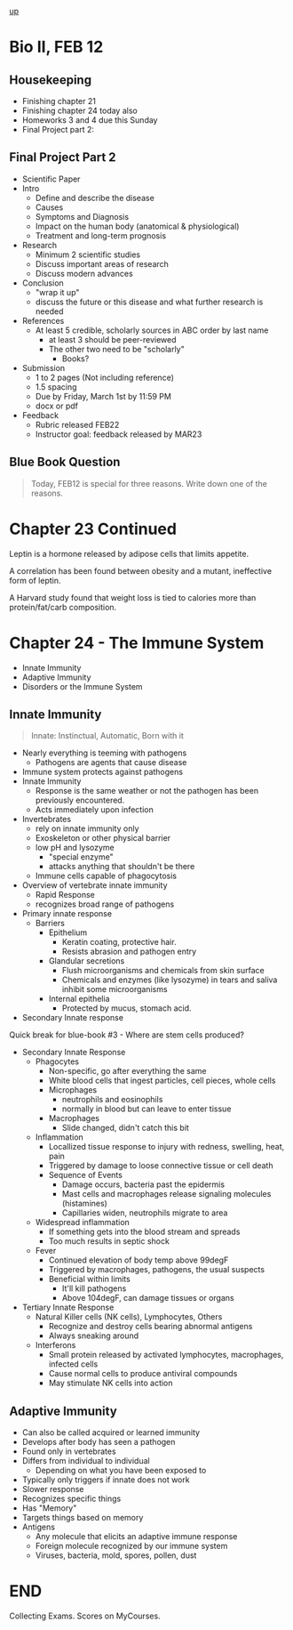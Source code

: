 [up](../index.md)

# Bio II, FEB 12

## Housekeeping

- Finishing chapter 21
- Finishing chapter 24 today also
- Homeworks 3 and 4 due this Sunday
- Final Project part 2:

## Final Project Part 2

- Scientific Paper
- Intro
    - Define and describe the disease
    - Causes
    - Symptoms and Diagnosis
    - Impact on the human body (anatomical & physiological)
    - Treatment and long-term prognosis
- Research
    - Minimum 2 scientific studies
    - Discuss important areas of research
    - Discuss modern advances
- Conclusion
    - "wrap it up"
    - discuss the future or this disease and what further research is needed
- References
    - At least 5 credible, scholarly sources in ABC order by last name
        - at least 3 should be peer-reviewed
        - The other two need to be "scholarly"
            - Books?
- Submission
    - 1 to 2 pages (Not including reference)
    - 1.5 spacing
    - Due by Friday, March 1st by 11:59 PM
    - docx or pdf
- Feedback
    - Rubric released FEB22
    - Instructor goal: feedback released by MAR23

## Blue Book Question

> Today, FEB12 is special for three reasons. Write down one of the reasons.

# Chapter 23 Continued

Leptin is a hormone released by adipose cells that limits appetite.

A correlation has been found between obesity and a mutant, ineffective form of leptin.

A Harvard study found that weight loss is tied to calories more than protein/fat/carb composition.

# Chapter 24 - The Immune System

- Innate Immunity
- Adaptive Immunity
- Disorders or the Immune System

## Innate Immunity

> Innate: Instinctual, Automatic, Born with it

- Nearly everything is teeming with pathogens
    - Pathogens are agents that cause disease
- Immune system protects against pathogens
- Innate Immunity
    - Response is the same weather or not the pathogen has been previously encountered.
    - Acts immediately upon infection
- Invertebrates
    - rely on innate immunity only
    - Exoskeleton or other physical barrier
    - low pH and lysozyme
        - "special enzyme"
        - attacks anything that shouldn't be there
    - Immune cells capable of phagocytosis
- Overview of vertebrate innate immunity
    - Rapid Response
    - recognizes broad range of pathogens
- Primary innate response
    - Barriers
        - Epithelium
            - Keratin coating, protective hair.
            - Resists abrasion and pathogen entry
        - Glandular secretions
            - Flush microorganisms and chemicals from skin surface
            - Chemicals and enzymes (like lysozyme) in tears and saliva inhibit some microorganisms
        - Internal epithelia
            - Protected by mucus, stomach acid.
- Secondary Innate response

Quick break for blue-book #3 - Where are stem cells produced?

- Secondary Innate Response
    - Phagocytes
        - Non-specific, go after everything the same
        - White blood cells that ingest particles, cell pieces, whole cells
        - Microphages
            - neutrophils and eosinophils
            - normally in blood but can leave to enter tissue
        - Macrophages
            - Slide changed, didn't catch this bit
    - Inflammation
        - Locallized tissue response to injury with redness, swelling, heat, pain
        - Triggered by damage to loose connective tissue or cell death
        - Sequence of Events
            - Damage occurs, bacteria past the epidermis
            - Mast cells and macrophages release signaling molecules (histamines)
            - Capillaries widen, neutrophils migrate to area
    - Widespread inflammation
        - If something gets into the blood stream and spreads
        - Too much results in septic shock
    - Fever
        - Continued elevation of body temp above 99degF
        - Triggered by macrophages, pathogens, the usual suspects
        - Beneficial within limits
            - It'll kill pathogens
            - Above 104degF, can damage tissues or organs
- Tertiary Innate Response
    - Natural Killer cells (NK cells), Lymphocytes, Others
        - Recognize and destroy cells bearing abnormal antigens
        - Always sneaking around
    - Interferons
        - Small protein released by activated lymphocytes, macrophages, infected cells
        - Cause normal cells to produce antiviral compounds
        - May stimulate NK cells into action

## Adaptive Immunity

- Can also be called acquired or learned immunity
- Develops after body has seen a pathogen
- Found only in vertebrates
- Differs from individual to individual
    - Depending on what you have been exposed to
- Typically only triggers if innate does not work
- Slower response
- Recognizes specific things
- Has "Memory"
- Targets things based on memory
- Antigens
    - Any molecule that elicits an adaptive immune response
    - Foreign molecule recognized by our immune system
    - Viruses, bacteria, mold, spores, pollen, dust

# END

Collecting Exams. Scores on MyCourses.
